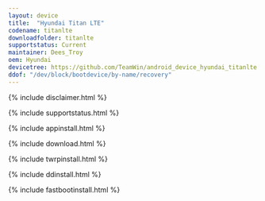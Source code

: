 ```yaml
---
layout: device
title:  "Hyundai Titan LTE"
codename: titanlte
downloadfolder: titanlte
supportstatus: Current
maintainer: Dees_Troy
oem: Hyundai
devicetree: https://github.com/TeamWin/android_device_hyundai_titanlte
ddof: "/dev/block/bootdevice/by-name/recovery"
---
```


{% include disclaimer.html %}

{% include supportstatus.html %}

{% include appinstall.html %}

{% include download.html %}

{% include twrpinstall.html %}

{% include ddinstall.html %}

{% include fastbootinstall.html %}
